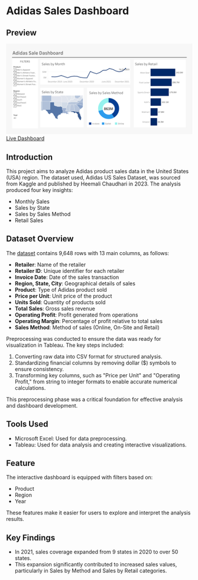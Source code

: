 # Adidas Sales Dashboard
## Preview

![Dashboard Preview](Image/Dashboard%204.png)
[Live Dashboard](https://public.tableau.com/app/profile/danendra.sajana/viz/AdidasSaleDashboard_17357788034040/Dashboard4)

## Introduction
This project aims to analyze Adidas product sales data in the United States (USA) region. The dataset used, Adidas US Sales Dataset, was sourced from Kaggle and published by Heemali Chaudhari in 2023. The analysis produced four key insights:
- Monthly Sales
- Sales by State
- Sales by Sales Method
- Retail Sales
## Dataset Overview
The [dataset](https://www.kaggle.com/datasets/heemalichaudhari/adidas-sales-dataset)
 contains 9,648 rows with 13 main columns, as follows:
- **Retailer**: Name of the retailer
- **Retailer ID**: Unique identifier for each retailer
- **Invoice Date**: Date of the sales transaction
- **Region, State, City**: Geographical details of sales
- **Product**: Type of Adidas product sold
- **Price per Unit**: Unit price of the product
- **Units Sold**: Quantity of products sold
- **Total Sales**: Gross sales revenue
- **Operating Profit**: Profit generated from operations
- **Operating Margin**: Percentage of profit relative to total sales
- **Sales Method**: Method of sales (Online, On-Site and Retail)

Preprocessing was conducted to ensure the data was ready for visualization in Tableau. The key steps included:

1. Converting raw data into CSV format for structured analysis.
2. Standardizing financial columns by removing dollar ($) symbols to ensure consistency.
3. Transforming key columns, such as "Price per Unit" and "Operating Profit," from string to integer formats to enable accurate numerical calculations.

This preprocessing phase was a critical foundation for effective analysis and dashboard development.

## Tools Used
- Microsoft Excel: Used for data preprocessing.
- Tableau: Used for data analysis and creating interactive visualizations.

## Feature
The interactive dashboard is equipped with filters based on:
- Product
- Region
- Year

These features make it easier for users to explore and interpret the analysis results.

## Key Findings
- In 2021, sales coverage expanded from 9 states in 2020 to over 50 states.
- This expansion significantly contributed to increased sales values, particularly in Sales by Method and Sales by Retail categories.

